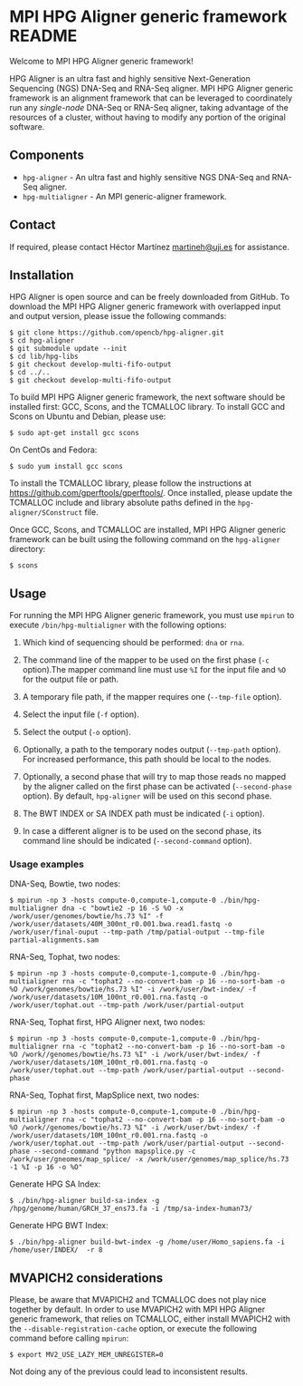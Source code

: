 MPI HPG Aligner generic framework README
========================================

Welcome to MPI HPG Aligner generic framework!

HPG Aligner is an ultra fast and highly sensitive Next-Generation
Sequencing (NGS) DNA-Seq and RNA-Seq aligner. MPI HPG Aligner generic
framework is an alignment framework that can be leveraged to
coordinately run any *single-node* DNA-Seq or RNA-Seq aligner, taking
advantage of the resources of a cluster, without having to modify any
portion of the original software.


Components
----------

* ``hpg-aligner`` - An ultra fast and highly sensitive NGS DNA-Seq and
  RNA-Seq aligner.
* ``hpg-multialigner`` - An MPI generic-aligner framework.


Contact
-------

If required, please contact Héctor Martínez <martineh@uji.es> for
assistance.


Installation
------------

HPG Aligner is open source and can be freely downloaded from
GitHub. To download the MPI HPG Aligner generic framework with
overlapped input and output version, please issue the following
commands:

    $ git clone https://github.com/opencb/hpg-aligner.git
    $ cd hpg-aligner
    $ git submodule update --init
    $ cd lib/hpg-libs
    $ git checkout develop-multi-fifo-output
    $ cd ../..
    $ git checkout develop-multi-fifo-output

To build MPI HPG Aligner generic framework, the next software should
be installed first: GCC, Scons, and the TCMALLOC library. To install
GCC and Scons on Ubuntu and Debian, please use:

    $ sudo apt-get install gcc scons
	
On CentOs and Fedora:
    
    $ sudo yum install gcc scons

To install the TCMALLOC library, please follow the instructions at
<https://github.com/gperftools/gperftools/>. Once installed, please
update the TCMALLOC include and library absolute paths defined in the
``hpg-aligner/SConstruct`` file.

Once GCC, Scons, and TCMALLOC are installed, MPI HPG Aligner generic
framework can be built using the following command on the
``hpg-aligner`` directory:

    $ scons


Usage
-----

For running the MPI HPG Aligner generic framework, you must use
``mpirun`` to execute ``/bin/hpg-multialigner`` with the following
options:

1. Which kind of sequencing should be performed: ``dna`` or ``rna``.

2. The command line of the mapper to be used on the first phase
   (``-c`` option).The mapper command line must use ``%I`` for the
   input file and ``%O`` for the output file or path.

3. A temporary file path, if the mapper requires
   one (``--tmp-file`` option).

4. Select the input file (``-f`` option).

5. Select the output (``-o`` option).

6. Optionally, a path to the temporary nodes output (``--tmp-path``
   option). For increased performance, this path should be local to the
   nodes.

7. Optionally, a second phase that will try to map those reads no
   mapped by the aligner called on the first phase can be activated
   (``--second-phase`` option). By default, ``hpg-aligner`` will be
   used on this second phase.

8. The BWT INDEX or SA INDEX path must be indicated (`-i` option).

9. In case a different aligner is to be used on the second phase, its
   command line should be indicated (``--second-command`` option).


### Usage examples

DNA-Seq, Bowtie, two nodes:

    $ mpirun -np 3 -hosts compute-0,compute-1,compute-0 ./bin/hpg-multialigner dna -c "bowtie2 -p 16 -S %O -x /work/user/genomes/bowtie/hs.73 %I" -f /work/user/datasets/40M_300nt_r0.001.bwa.read1.fastq -o /work/user/final-ouput --tmp-path /tmp/patial-output --tmp-file partial-alignments.sam


RNA-Seq, Tophat, two nodes:

    $ mpirun -np 3 -hosts compute-0,compute-1,compute-0 ./bin/hpg-multialigner rna -c "tophat2 --no-convert-bam -p 16 --no-sort-bam -o %O /work/genomes/bowtie/hs.73 %I" -i /work/user/bwt-index/ -f /work/user/datasets/10M_100nt_r0.001.rna.fastq -o /work/user/tophat.out --tmp-path /work/user/partial-output


RNA-Seq, Tophat first, HPG Aligner next, two nodes:

    $ mpirun -np 3 -hosts compute-0,compute-1,compute-0 ./bin/hpg-multialigner rna -c "tophat2 --no-convert-bam -p 16 --no-sort-bam -o %O /work//genomes/bowtie/hs.73 %I" -i /work/user/bwt-index/ -f /work/user/datasets/10M_100nt_r0.001.rna.fastq -o /work/user/tophat.out --tmp-path /work/user/partial-output --second-phase


RNA-Seq, Tophat first, MapSplice next, two nodes:

    $ mpirun -np 3 -hosts compute-0,compute-1,compute-0 ./bin/hpg-multialigner rna -c "tophat2 --no-convert-bam -p 16 --no-sort-bam -o %O /work//genomes/bowtie/hs.73 %I" -i /work/user/bwt-index/ -f /work/user/datasets/10M_100nt_r0.001.rna.fastq -o /work/user/tophat.out --tmp-path /work/user/partial-output --second-phase --second-command "python mapsplice.py -c /work/user/gneomes/map_splice/ -x /work/user/genomes/map_splice/hs.73 -1 %I -p 16 -o %O" 


Generate HPG SA Index:

    $ ./bin/hpg-aligner build-sa-index -g /hpg/genome/human/GRCH_37_ens73.fa -i /tmp/sa-index-human73/ 


Generate HPG BWT Index:

    $ ./bin/hpg-aligner build-bwt-index -g /home/user/Homo_sapiens.fa -i /home/user/INDEX/  -r 8


MVAPICH2 considerations
-----------------------

Please, be aware that MVAPICH2 and TCMALLOC does not play nice
together by default. In order to use MVAPICH2 with MPI HPG Aligner
generic framework, that relies on TCMALLOC, either install MVAPICH2
with the ``--disable-registration-cache`` option, or execute the
following command before calling ``mpirun``:

	$ export MV2_USE_LAZY_MEM_UNREGISTER=0

Not doing any of the previous could lead to inconsistent results.
